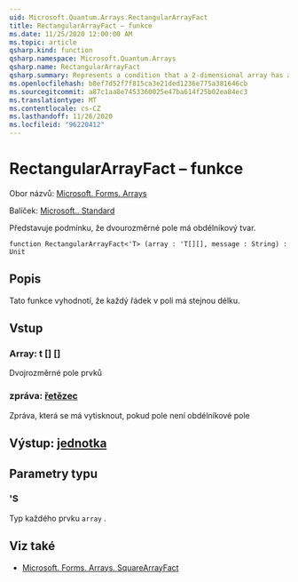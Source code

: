 ```yaml
---
uid: Microsoft.Quantum.Arrays.RectangularArrayFact
title: RectangularArrayFact – funkce
ms.date: 11/25/2020 12:00:00 AM
ms.topic: article
qsharp.kind: function
qsharp.namespace: Microsoft.Quantum.Arrays
qsharp.name: RectangularArrayFact
qsharp.summary: Represents a condition that a 2-dimensional array has a rectangular shape
ms.openlocfilehash: b8ef7d52f7f815ca3e21ded1236e775a381646cb
ms.sourcegitcommit: a87c1aa8e7453360025e47ba614f25b02ea84ec3
ms.translationtype: MT
ms.contentlocale: cs-CZ
ms.lasthandoff: 11/26/2020
ms.locfileid: "96220412"
---
```

# <a name="rectangulararrayfact-function"></a>RectangularArrayFact – funkce

Obor názvů: [Microsoft. Forms. Arrays](xref:Microsoft.Quantum.Arrays)

Balíček: [Microsoft.. Standard](https://nuget.org/packages/Microsoft.Quantum.Standard)


Představuje podmínku, že dvourozměrné pole má obdélníkový tvar.

```qsharp
function RectangularArrayFact<'T> (array : 'T[][], message : String) : Unit
```


## <a name="description"></a>Popis

Tato funkce vyhodnotí, že každý řádek v poli má stejnou délku.

## <a name="input"></a>Vstup

### <a name="array--t"></a>Array: t [] []

Dvojrozměrné pole prvků


### <a name="message--string"></a>zpráva: [řetězec](xref:microsoft.quantum.lang-ref.string)

Zpráva, která se má vytisknout, pokud pole není obdélníkové pole



## <a name="output--unit"></a>Výstup: [jednotka](xref:microsoft.quantum.lang-ref.unit)



## <a name="type-parameters"></a>Parametry typu

### <a name="t"></a>'S

Typ každého prvku `array` .

## <a name="see-also"></a>Viz také

- [Microsoft. Forms. Arrays. SquareArrayFact](xref:Microsoft.Quantum.Arrays.SquareArrayFact)